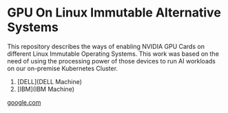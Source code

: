 # GPU On Linux Immutable Alternative Systems

This repository describes the ways of enabling NVIDIA GPU Cards on different Linux Immutable Operating Systems. This work was based on the need of using the processing power of those devices to run AI workloads on our on-premise Kubernetes Cluster.

1. [DELL](DELL Machine)
2. [IBM](IBM Machine)

[google.com](Google)

